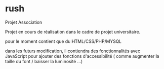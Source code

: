 # rush
Projet Association

Projet en cours de réalisation dans le cadre de projet universitaire.

pour le moment contient que du HTML/CSS/PHP/MYSQL

dans les futurs modification, il contiendra des fonctionnalités avec JavaScript pour ajouter des fonctions d'accessibilité ( comme augmenter la taille du font / baisser la luminosité ...)
